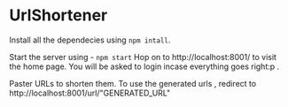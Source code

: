 # UrlShortener
Install all the dependecies using `npm intall`.

Start the server using - `npm start` 
Hop on to http://localhost:8001/ to visit  the home page.
You will be asked to login incase everything goes right:p .

Paster URLs to shorten them.
To use the generated urls , redirect to  http://localhost:8001/url/"GENERATED_URL" 
